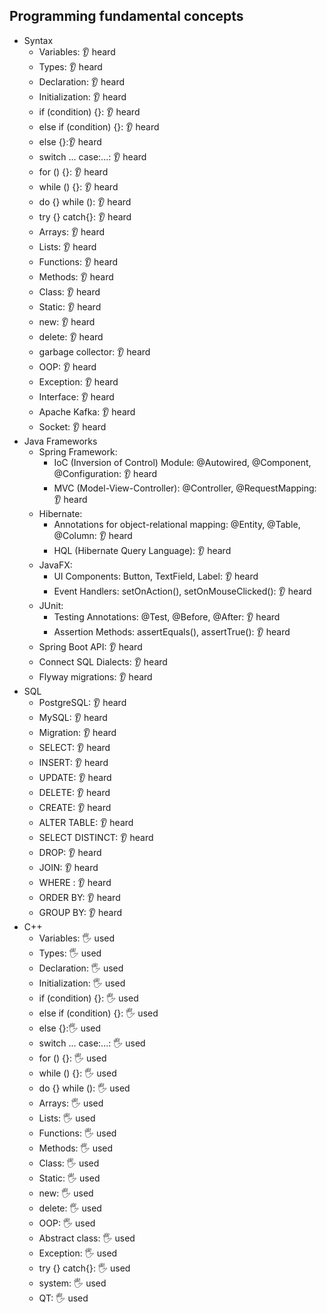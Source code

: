 ## Programming fundamental concepts

- Syntax
    - Variables: 👂 heard
    - Types: 👂 heard
    - Declaration: 👂 heard
    - Initialization: 👂 heard
    - if (condition) {}: 👂 heard
    - else if (condition) {}: 👂 heard
    - else {}:👂 heard
    - switch ... case:...: 👂 heard
    - for () {}: 👂 heard
    - while () {}: 👂 heard
    - do {} while (): 👂 heard
    - try {} catch{}: 👂 heard
    - Arrays: 👂 heard
    - Lists: 👂 heard
    - Functions: 👂 heard
    - Methods: 👂 heard
    - Class: 👂 heard
    - Static: 👂 heard
    - new: 👂 heard
    - delete: 👂 heard
    - garbage collector: 👂 heard
    - OOP: 👂 heard
    - Exception: 👂 heard
    - Interface: 👂 heard
    - Apache Kafka: 👂 heard
    - Socket: 👂 heard
- Java Frameworks 
    - Spring Framework:
        - IoC (Inversion of Control) Module: @Autowired, @Component, @Configuration: 👂 heard
        - MVC (Model-View-Controller): @Controller, @RequestMapping: 👂 heard
    - Hibernate:
        - Annotations for object-relational mapping: @Entity, @Table, @Column: 👂 heard
        - HQL (Hibernate Query Language): 👂 heard
    - JavaFX:
        - UI Components: Button, TextField, Label: 👂 heard
        - Event Handlers: setOnAction(), setOnMouseClicked(): 👂 heard
    - JUnit:
        - Testing Annotations: @Test, @Before, @After: 👂 heard
        - Assertion Methods: assertEquals(), assertTrue(): 👂 heard
    - Spring Boot API: 👂 heard
    - Connect SQL Dialects: 👂 heard
    - Flyway migrations: 👂 heard
- SQL
    - PostgreSQL: 👂 heard
    - MySQL: 👂 heard
    - Migration: 👂 heard
    - SELECT: 👂 heard
    - INSERT: 👂 heard
    - UPDATE: 👂 heard
    - DELETE: 👂 heard
    - CREATE: 👂 heard
    - ALTER TABLE: 👂 heard
    - SELECT DISTINCT: 👂 heard
    - DROP: 👂 heard
    - JOIN: 👂 heard
    - WHERE : 👂 heard
    - ORDER BY: 👂 heard
    - GROUP BY: 👂 heard
- С++
    - Variables: 🖐 used
    - Types: 🖐 used
    - Declaration: 🖐 used
    - Initialization: 🖐 used
    - if (condition) {}: 🖐 used
    - else if (condition) {}: 🖐 used
    - else {}:🖐 used
    - switch ... case:...: 🖐 used
    - for () {}: 🖐 used
    - while () {}: 🖐 used
    - do {} while (): 🖐 used
    - Arrays: 🖐 used
    - Lists: 🖐 used
    - Functions: 🖐 used
    - Methods: 🖐 used
    - Class: 🖐 used
    - Static: 🖐 used
    - new: 🖐 used
    - delete: 🖐 used
    - OOP: 🖐 used
    - Abstract class: 🖐 used
    - Exception: 🖐 used
    - try {} catch{}: 🖐 used
    - system: 🖐 used
    - QT: 🖐 used
